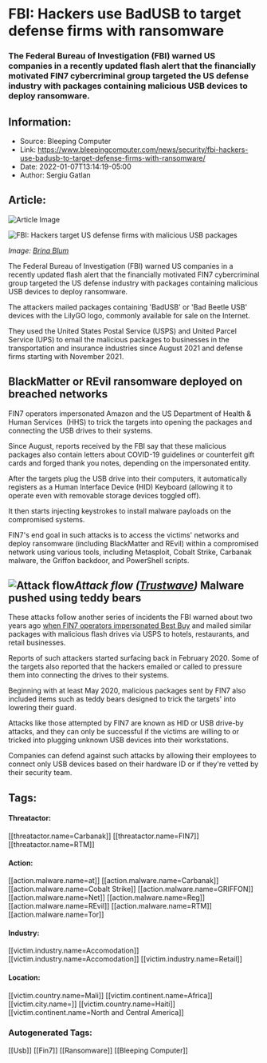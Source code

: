 # FBI: Hackers use BadUSB to target defense firms with ransomware
### The Federal Bureau of Investigation (FBI) warned US companies in a recently updated flash alert that the financially motivated FIN7 cybercriminal group targeted the US defense industry with packages containing malicious USB devices to deploy ransomware.

## Information:
+ Source: Bleeping Computer
+ Link: https://www.bleepingcomputer.com/news/security/fbi-hackers-use-badusb-to-target-defense-firms-with-ransomware/
+ Date: 2022-01-07T13:14:19-05:00
+ Author: Sergiu Gatlan


## Article:
![Article Image](https://www.bleepstatic.com/content/hl-images/2022/01/07/FIN7.jpg)

![FBI: Hackers target US defense firms with malicious USB packages](https://www.bleepstatic.com/content/hl-images/2022/01/07/FIN7.jpg)


*Image: [Brina Blum](https://unsplash.com/@brina_blum)*


The Federal Bureau of Investigation (FBI) warned US companies in a recently updated flash alert that the financially motivated FIN7 cybercriminal group targeted the US defense industry with packages containing malicious USB devices to deploy ransomware.


The attackers mailed packages containing 'BadUSB' or 'Bad Beetle USB' devices with the LilyGO logo, commonly available for sale on the Internet.


They used the United States Postal Service (USPS) and United Parcel Service (UPS) to email the malicious packages to businesses in the transportation and insurance industries since August 2021 and defense firms starting with November 2021.


BlackMatter or REvil ransomware deployed on breached networks
-------------------------------------------------------------


FIN7 operators impersonated Amazon and the US Department of Health & Human Services  (HHS) to trick the targets into opening the packages and connecting the USB drives to their systems.


Since August, reports received by the FBI say that these malicious packages also contain letters about COVID-19 guidelines or counterfeit gift cards and forged thank you notes, depending on the impersonated entity.


After the targets plug the USB drive into their computers, it automatically registers as a Human Interface Device (HID) Keyboard (allowing it to operate even with removable storage devices toggled off). 


It then starts injecting keystrokes to install malware payloads on the compromised systems.


FIN7's end goal in such attacks is to access the victims' networks and deploy ransomware (including BlackMatter and REvil) within a compromised network using various tools, including Metasploit, Cobalt Strike, Carbanak malware, the Griffon backdoor, and PowerShell scripts.



![Attack flow](https://www.bleepstatic.com/images/news/u/1100723/Hacker%20Groups/FIN7/BestBuyBadUSBAttackFlow.png)*Attack flow ([Trustwave](https://www.trustwave.com/en-us/resources/blogs/spiderlabs-blog/would-you-exchange-your-security-for-a-gift-card/))*
Malware pushed using teddy bears
--------------------------------


These attacks follow another series of incidents the FBI warned about two years ago [when FIN7 operators impersonated Best Buy](https://www.bleepingcomputer.com/news/security/fbi-hackers-sending-malicious-usb-drives-and-teddy-bears-via-usps/) and mailed similar packages with malicious flash drives via USPS to hotels, restaurants, and retail businesses.


Reports of such attackers started surfacing back in February 2020. Some of the targets also reported that the hackers emailed or called to pressure them into connecting the drives to their systems.


Beginning with at least May 2020, malicious packages sent by FIN7 also included items such as teddy bears designed to trick the targets' into lowering their guard.


Attacks like those attempted by FIN7 are known as HID or USB drive-by attacks, and they can only be successful if the victims are willing to or tricked into plugging unknown USB devices into their workstations.


Companies can defend against such attacks by allowing their employees to connect only USB devices based on their hardware ID or if they're vetted by their security team.





## Tags:

#### Threatactor:
[[threatactor.name=Carbanak]] [[threatactor.name=FIN7]] [[threatactor.name=RTM]]

#### Action:
[[action.malware.name=at]] [[action.malware.name=Carbanak]] [[action.malware.name=Cobalt Strike]] [[action.malware.name=GRIFFON]] [[action.malware.name=Net]] [[action.malware.name=Reg]] [[action.malware.name=REvil]] [[action.malware.name=RTM]] [[action.malware.name=Tor]]

#### Industry:
[[victim.industry.name=Accomodation]] [[victim.industry.name=Accomodation]] [[victim.industry.name=Retail]]

#### Location:
[[victim.country.name=Mali]] [[victim.continent.name=Africa]] [[victim.city.name=]] [[victim.country.name=Haiti]] [[victim.continent.name=North and Central America]]

### Autogenerated Tags:
[[Usb]] [[Fin7]] [[Ransomware]] [[Bleeping Computer]]

